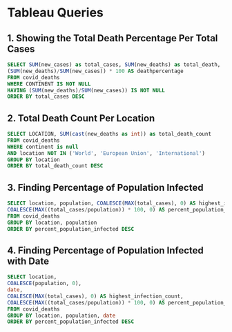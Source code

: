 # Tableau Queries
## 1. Showing the Total Death Percentage Per Total Cases
```sql
SELECT SUM(new_cases) as total_cases, SUM(new_deaths) as total_death,
(SUM(new_deaths)/SUM(new_cases)) * 100 AS deathpercentage
FROM covid_deaths
WHERE CONTINENT IS NOT NULL
HAVING (SUM(new_deaths)/SUM(new_cases)) IS NOT NULL
ORDER BY total_cases DESC
```

## 2. Total Death Count Per Location
```sql
SELECT LOCATION, SUM(cast(new_deaths as int)) as total_death_count
FROM covid_deaths
WHERE continent is null 
AND location NOT IN ('World', 'European Union', 'International')
GROUP BY location
ORDER BY total_death_count DESC
```
## 3. Finding Percentage of Population Infected
```sql
SELECT location, population, COALESCE(MAX(total_cases), 0) AS highest_infection_count, 
COALESCE(MAX((total_cases/population)) * 100, 0) AS percent_population_infected
FROM covid_deaths
GROUP BY location, population
ORDER BY percent_population_infected DESC
```
## 4. Finding Percentage of Population Infected with Date 
```sql
SELECT location, 
COALESCE(population, 0), 
date,
COALESCE(MAX(total_cases), 0) AS highest_infection_count, 
COALESCE(MAX((total_cases/population)) * 100, 0) AS percent_population_infected
FROM covid_deaths
GROUP BY location, population, date
ORDER BY percent_population_infected DESC
```
